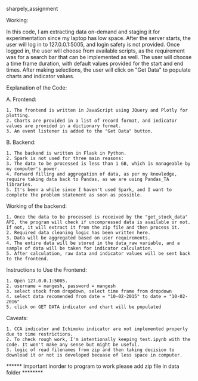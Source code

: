 
sharpely_assignment

Working:

In this code, I am extracting data on-demand and staging it for experimentation since my laptop has low space.
After the server starts, the user will log in to 127.0.0.1:5005, and login safety is not provided.
Once logged in, the user will choose from available scripts, as the requirement was for a search bar that can be implemented as well.
The user will choose a time frame duration, with default values provided for the start and end times.
After making selections, the user will click on "Get Data" to populate charts and indicator values.

Explanation of the Code:

A. Frontend:
    
    1. The frontend is written in JavaScript using JQuery and Plotly for plotting.
    2. Charts are provided in a list of record format, and indicator values are provided in a dictionary format.
    3. An event listener is added to the "Get Data" button.
B. Backend:
   
    1. The backend is written in Flask in Python.
    2. Spark is not used for three main reasons:
    3. The data to be processed is less than 1 GB, which is manageable by my computer's power.
    4. Forward filling and aggregation of data, as per my knowledge, require taking data back to Pandas, as we are using Pandas_TA libraries.
    5. It's been a while since I haven't used Spark, and I want to complete the problem statement as soon as possible.
Working of the backend:
    
    1. Once the data to be processed is received by the "get_stock_data" API, the program will check if uncompressed data is available or not. If not, it will extract it from the zip file and then process it.
    2. Required data cleaning logic has been written here.
    3. Data will be aggregated based on user requirements.
    4. The entire data will be stored in the data_raw variable, and a sample of data will be taken for indicator calculation.
    5. After calculation, raw data and indicator values will be sent back to the frontend.

Instructions to Use the Frontend:
    
    1. Open 127.0.0.1:5005.
    2. username = mangesh, password = mangesh
    3. select stock from dropdown, select time frame from dropdown
    4. select data recomended from date = "10-02-2015" to date = "10-02-2016"
    5. click on GET DATA indicator and chart will be populated

Caveats:
    
    1. CCA indicator and Ichimoku indicator are not implemented properly due to time restrictions.
    2. To check rough work, I'm intentionally keeping test.ipynb with the code. It won't make any sense but might be useful.
    3. logic of read filenames from zip and then taking decision to download it or not is developed becuase of less space in computer.

****** Important inorder to program to work please add zip file in data folder ********
        


